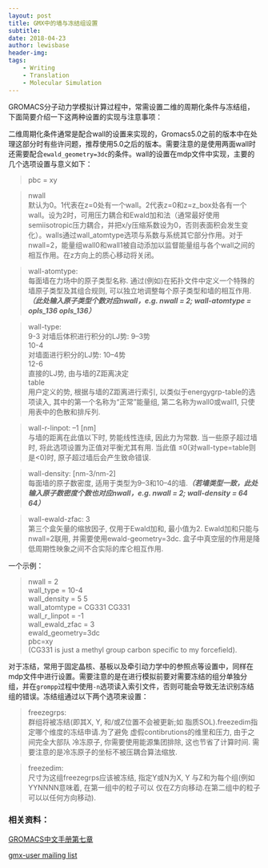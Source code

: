 ```yaml
---
layout: post
title: GMX中的墙与冻结组设置
subtitle:
date: 2018-04-23
author: lewisbase
header-img:
tags: 
    - Writing
    - Translation
    - Molecular Simulation
---
```


GROMACS分子动力学模拟计算过程中，常需设置二维的周期化条件与冻结组，下面简要介绍一下这两种设置的实现与注意事项：

二维周期化条件通常是配合wall的设置来实现的，Gromacs5.0之前的版本中在处理这部分时有些许问题，推荐使用5.0之后的版本。需要注意的是使用两面wall时还需要配合`ewald_geometry=3dc`的条件。wall的设置在mdp文件中实现，主要的几个选项设置与意义如下：
> pbc    = xy

> nwall  
默认为0。1代表在z=0处有一个wall。2代表z=0和z=z_box处各有一个wall。设为2时，可用压力耦合和Ewald加和法（通常最好使用semiisotropic压力耦合，并把x/y压缩系数设为0，否则表面积会发生变化）。walls通过wall_atomtype选项与系数与系统其它部分作用。对于nwall=2，能量组wall0和wall1被自动添加以监督能量组与各个wall之间的相互作用。在z方向上的质心移动将关闭。

> wall-atomtype:  
每面墙在力场中的原子类型名称. 通过(例如)在拓扑文件中定义一个特殊的墙原子类型及其组合规则, 可以独立地调整每个原子类型和墙的相互作用. ___（此处输入原子类型个数对应nwall，e.g. nwall = 2; wall-atomtype = opls_136 opls_136）___

> wall-type:  
    9-3
    对墙后体积进行积分的LJ势: 9–3势  
    10-4  
    对墙面进行积分的LJ势: 10–4势  
    12-6  
    直接的LJ势, 由与墙的Z距离决定  
    table  
    用户定义的势, 根据与墙的Z距离进行索引, 以类似于energygrp-table的选项读入, 其中的第一个名称为“正常”能量组, 第二名称为wall0或wall1, 只使用表中的色散和排斥列.

> wall-r-linpot: –1 [nm]  
与墙的距离在此值以下时, 势能线性连续, 因此力为常数. 当一些原子超过墙时, 将此选项设置为正值对平衡尤其有用. 当此值 ≤0(对wall-type=table则是<0)时, 原子超过墙后会产生致命错误.

> wall-density: [nm-3/nm-2]  
每面墙的原子数密度, 适用于类型为9–3和10–4的墙.___（若墙类型一致，此处输入原子数密度个数也对应nwall，e.g. nwall = 2; wall-density = 64 64）___

> wall-ewald-zfac: 3  
第三个盒矢量的缩放因子, 仅用于Ewald加和, 最小值为2. Ewald加和只能与nwall=2联用, 并需要使用ewald-geometry=3dc. 盒子中真空层的作用是降低周期性映象之间不合实际的库仑相互作用.

一个示例：
> nwall = 2  
wall_type = 10-4  
wall_density = 5 5  
wall_atomtype = CG331 CG331  
wall_r_linpot = -1  
wall_ewald_zfac = 3  
ewald_geometry=3dc  
pbc=xy  
(CG331 is just a methyl group carbon specific to my forcefield).

对于冻结，常用于固定晶核、基板以及牵引动力学中的参照点等设置中，同样在mdp文件中进行设置。需要注意的是在进行模拟前要对需要冻结的组分单独分组，并在`grompp`过程中使用`-n`选项读入索引文件，否则可能会导致无法识别冻结组的错误。冻结组通过以下两个选项来设置：

> freezegrps:  
群组将被冻结(即其X, Y, 和/或Z位置不会被更新;如 脂质SOL).freezedim指定哪个维度的冻结申请.为了避免 虚假contibrutions的维里和压力, 由于之间完全大部队 冷冻原子, 你需要使用能源集团排除, 这也节省了计算时间. 需要注意的是冷冻原子的坐标不被压耦合算法缩放.

> freezedim:  
尺寸为这组freezegrps应该被冻结, 指定Y或N为X, Y 与Z和为每个组(例如YYNNNN意味着, 在第一组中的粒子可以 仅在Z方向移动.在第二组中的粒子可以以任何方向移动).

### 相关资料：
[GROMACS中文手册第七章](http://jerkwin.github.io/GMX/GMXman-7/#73-%E8%BF%90%E8%A1%8C%E5%8F%82%E6%95%B0)

[gmx-user mailing list](http://comments.gmane.org/gmane.science.biology.gromacs.user/49834)